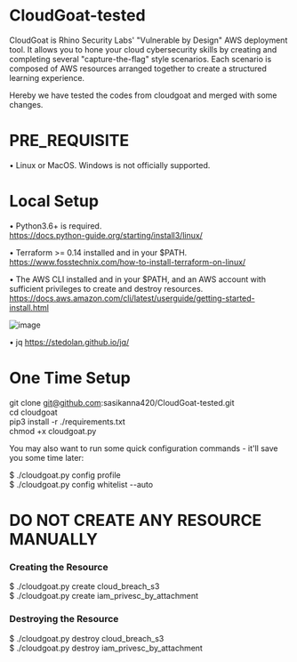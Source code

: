 # CloudGoat-tested

CloudGoat is Rhino Security Labs' "Vulnerable by Design" AWS deployment tool. It allows you to hone your cloud cybersecurity skills by creating and completing several "capture-the-flag" style scenarios. Each scenario is composed of AWS resources arranged together to create a structured learning experience.

Hereby we have tested the codes from cloudgoat and merged with some changes. 

# PRE_REQUISITE 

•	Linux or MacOS. Windows is not officially supported.

# Local Setup 

•	Python3.6+ is required.  
  https://docs.python-guide.org/starting/install3/linux/
  
•	Terraform >= 0.14 installed and in your $PATH.
  https://www.fosstechnix.com/how-to-install-terraform-on-linux/ 

•	The AWS CLI installed and in your $PATH, and an AWS account with sufficient privileges to create and destroy resources.
  https://docs.aws.amazon.com/cli/latest/userguide/getting-started-install.html
  
  ![image](https://user-images.githubusercontent.com/70305957/194966049-e4d7ea87-0715-425c-aa8a-c8b5c6cb781e.png)

•	jq
  https://stedolan.github.io/jq/

# One Time Setup 

git clone git@github.com:sasikanna420/CloudGoat-tested.git \
cd cloudgoat \
pip3 install -r ./requirements.txt \
chmod +x cloudgoat.py 

You may also want to run some quick configuration commands - it'll save you some time later:

$ ./cloudgoat.py config profile       
$ ./cloudgoat.py config whitelist --auto   

# DO NOT CREATE ANY RESOURCE MANUALLY 

### Creating the Resource ###### 

$ ./cloudgoat.py create cloud_breach_s3   
$ ./cloudgoat.py create iam_privesc_by_attachment  

### Destroying the Resource ##### 

$ ./cloudgoat.py destroy cloud_breach_s3  
$ ./cloudgoat.py destroy iam_privesc_by_attachment

